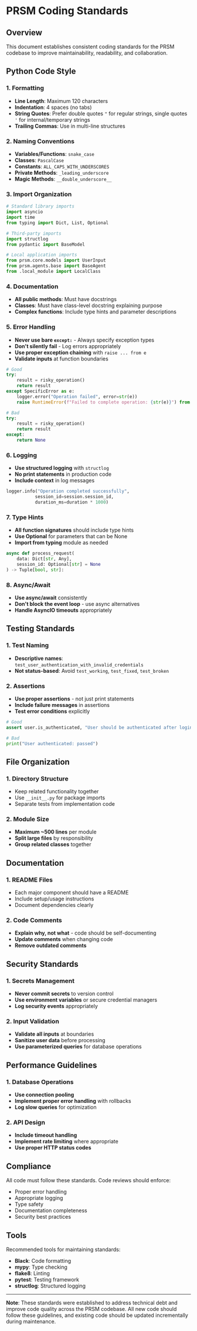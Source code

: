 # PRSM Coding Standards

## Overview
This document establishes consistent coding standards for the PRSM codebase to improve maintainability, readability, and collaboration.

## Python Code Style

### 1. Formatting
- **Line Length**: Maximum 120 characters
- **Indentation**: 4 spaces (no tabs)
- **String Quotes**: Prefer double quotes `"` for regular strings, single quotes `'` for internal/temporary strings
- **Trailing Commas**: Use in multi-line structures

### 2. Naming Conventions
- **Variables/Functions**: `snake_case`
- **Classes**: `PascalCase`
- **Constants**: `ALL_CAPS_WITH_UNDERSCORES`
- **Private Methods**: `_leading_underscore`
- **Magic Methods**: `__double_underscore__`

### 3. Import Organization
```python
# Standard library imports
import asyncio
import time
from typing import Dict, List, Optional

# Third-party imports
import structlog
from pydantic import BaseModel

# Local application imports
from prsm.core.models import UserInput
from prsm.agents.base import BaseAgent
from .local_module import LocalClass
```

### 4. Documentation
- **All public methods**: Must have docstrings
- **Classes**: Must have class-level docstring explaining purpose
- **Complex functions**: Include type hints and parameter descriptions

### 5. Error Handling
- **Never use bare `except:`** - Always specify exception types
- **Don't silently fail** - Log errors appropriately
- **Use proper exception chaining** with `raise ... from e`
- **Validate inputs** at function boundaries

```python
# Good
try:
    result = risky_operation()
    return result
except SpecificError as e:
    logger.error("Operation failed", error=str(e))
    raise RuntimeError(f"Failed to complete operation: {str(e)}") from e

# Bad
try:
    result = risky_operation()
    return result
except:
    return None
```

### 6. Logging
- **Use structured logging** with `structlog`
- **No print statements** in production code
- **Include context** in log messages

```python
logger.info("Operation completed successfully",
           session_id=session.session_id,
           duration_ms=duration * 1000)
```

### 7. Type Hints
- **All function signatures** should include type hints
- **Use Optional** for parameters that can be None
- **Import from typing** module as needed

```python
async def process_request(
    data: Dict[str, Any], 
    session_id: Optional[str] = None
) -> Tuple[bool, str]:
```

### 8. Async/Await
- **Use async/await** consistently
- **Don't block the event loop** - use async alternatives
- **Handle AsyncIO timeouts** appropriately

## Testing Standards

### 1. Test Naming
- **Descriptive names**: `test_user_authentication_with_invalid_credentials`
- **Not status-based**: Avoid `test_working`, `test_fixed`, `test_broken`

### 2. Assertions
- **Use proper assertions** - not just print statements
- **Include failure messages** in assertions
- **Test error conditions** explicitly

```python
# Good
assert user.is_authenticated, "User should be authenticated after login"

# Bad  
print("User authenticated: passed")
```

## File Organization

### 1. Directory Structure
- Keep related functionality together
- Use `__init__.py` for package imports
- Separate tests from implementation code

### 2. Module Size
- **Maximum ~500 lines** per module
- **Split large files** by responsibility
- **Group related classes** together

## Documentation

### 1. README Files
- Each major component should have a README
- Include setup/usage instructions
- Document dependencies clearly

### 2. Code Comments
- **Explain why, not what** - code should be self-documenting
- **Update comments** when changing code
- **Remove outdated comments**

## Security Standards

### 1. Secrets Management
- **Never commit secrets** to version control
- **Use environment variables** or secure credential managers
- **Log security events** appropriately

### 2. Input Validation
- **Validate all inputs** at boundaries
- **Sanitize user data** before processing
- **Use parameterized queries** for database operations

## Performance Guidelines

### 1. Database Operations
- **Use connection pooling**
- **Implement proper error handling** with rollbacks
- **Log slow queries** for optimization

### 2. API Design
- **Include timeout handling**
- **Implement rate limiting** where appropriate
- **Use proper HTTP status codes**

## Compliance

All code must follow these standards. Code reviews should enforce:
- Proper error handling
- Appropriate logging
- Type safety
- Documentation completeness
- Security best practices

## Tools

Recommended tools for maintaining standards:
- **Black**: Code formatting
- **mypy**: Type checking  
- **flake8**: Linting
- **pytest**: Testing framework
- **structlog**: Structured logging

---

**Note**: These standards were established to address technical debt and improve code quality across the PRSM codebase. All new code should follow these guidelines, and existing code should be updated incrementally during maintenance.